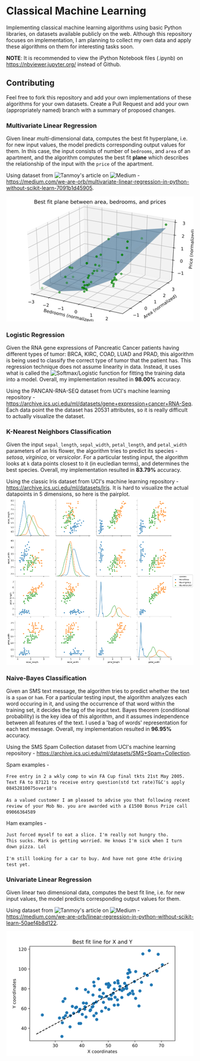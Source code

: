 # Classical Machine Learning

Implementing classical machine learning algorithms using basic Python libraries, on datasets available publicly on the web. Although this repository focuses on implementation, I am planning to collect my own data and apply these algorithms on them for interesting tasks soon.

__NOTE__: It is recommended to view the iPython Notebook files (.ipynb) on https://nbviewer.jupyter.org/ instead of Github.

## Contributing

Feel free to fork this repository and add your own implementations of these algorithms for your own datasets. Create a Pull Request and add your own (appropriately named) branch with a summary of proposed changes.

### Multivariate Linear Regression

Given linear _multi_-dimensional data, computes the best fit hyperplane, i.e. for new input values, the model predicts corresponding output values for them. In this case, the input consists of number of `bedrooms`, and `area` of an apartment, and the algorithm computes the best fit __plane__ which describes the relationship of the input with the `price` of the apartment.

Using dataset from ![Tanmoy's](https://medium.com/@tanmoy) article on ![Medium](https://medium.com) - https://medium.com/we-are-orb/multivariate-linear-regression-in-python-without-scikit-learn-7091b1d45905.

![Multivariate Linear Regression](result-plots/multivariate_linear_regression.svg)

### Logistic Regression

Given the RNA gene expressions of Pancreatic Cancer patients having different types of tumor: BRCA, KIRC, COAD, LUAD and PRAD, this algorithm is being used to classify the correct type of tumor that the patient has. This regression technique does not assume linearity in data. Instead, it uses what is called the ![Softmax/Logistic](https://en.wikipedia.org/wiki/Softmax_function) function for fitting the training data into a model. Overall, my implementation resulted in __98.00%__ accuracy.

Using the PANCAN-RNA-SEQ dataset from UCI's machine learning repository - https://archive.ics.uci.edu/ml/datasets/gene+expression+cancer+RNA-Seq.
Each data point the the dataset has 20531 attributes, so it is really difficult to actually visualize the dataset.

### K-Nearest Neighbors Classification

Given the input `sepal_length`, `sepal_width`, `petal_length`, and `petal_width` parameters of an Iris flower, the algorithm tries to predict its species - _setosa_, _virginica_, or _versicolor_. For a particular testing input, the algorithm looks at `k` data points closest to it (in eucledian terms), and determines the best species. Overall, my implementation resulted in __83.79%__ accuracy.

Using the classic Iris dataset from UCI's machine learning repository - https://archive.ics.uci.edu/ml/datasets/Iris.
It is hard to visualize the actual datapoints in 5 dimensions, so here is the pairplot.
![K-Nearest Neighbors](result-plots/knn_classification.png)

### Naive-Bayes Classification

Given an SMS text message, the algorithm tries to predict whether the text is a `spam` or `ham`. For a particular testing input, the algorithm analyzes each word occuring in it, and using the occurrence of that word within the training set, it decides the tag of the input text. Bayes theorem (conditional probability) is the key idea of this algorithm, and it assumes independence between all features of the text. I used a 'bag of words' representation for each text message. Overall, my implementation resulted in __96.95%__ accuracy.

Using the SMS Spam Collection dataset from UCI's machine learning repository - https://archive.ics.uci.edu/ml/datasets/SMS+Spam+Collection.

Spam examples - 
```
Free entry in 2 a wkly comp to win FA Cup final tkts 21st May 2005. 
Text FA to 87121 to receive entry question(std txt rate)T&C's apply 08452810075over18's

As a valued customer I am pleased to advise you that following recent 
review of your Mob No. you are awarded with a £1500 Bonus Prize call 09066364589
```
Ham examples -
```
Just forced myself to eat a slice. I'm really not hungry tho. 
This sucks. Mark is getting worried. He knows I'm sick when I turn down pizza. Lol

I'm still looking for a car to buy. And have not gone 4the driving test yet.
```
### Univariate Linear Regression

Given linear two dimensional data, computes the best fit line, i.e. for new input values, the model predicts corresponding output values for them. 

Using dataset from ![Tanmoy's](https://medium.com/@tanmoy) article on ![Medium](https://medium.com) - https://medium.com/we-are-orb/linear-regression-in-python-without-scikit-learn-50aef4b8d122.

![Univariate Linear Regression](result-plots/univariate_linear_regression.svg)
